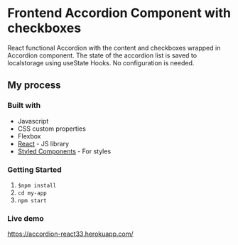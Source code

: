 # Frontend Accordion Component with checkboxes

React functional Accordion with the content and checkboxes wrapped in Accordion component. The state of the accordion list is saved to localstorage using useState Hooks. No configuration is needed.

## My process

### Built with

- Javascript
- CSS custom properties
- Flexbox
- [React](https://reactjs.org/) - JS library
- [Styled Components](https://styled-components.com/) - For styles

### Getting Started

1. `$npm install`
2. `cd my-app`
3. `npm start`

### Live demo

https://accordion-react33.herokuapp.com/


